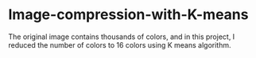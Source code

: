 # Image-compression-with-K-means
The original image contains thousands of colors, and in this project, I reduced the number of colors to 16 colors using K means algorithm.
